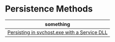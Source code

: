 # Persistence Methods 

| something                                                                                                                                                     |
|---------------------------------------------------------------------------------------------------------------------------------------------------------------|
| [Persisting in svchost.exe with a Service DLL](https://www.ired.team/offensive-security/persistence/persisting-in-svchost.exe-with-a-service-dll-servicemain) |